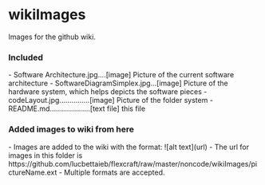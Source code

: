 wikiImages
==========

Images for the github wiki.

<h3>Included</h3>
- Software Architecture.jpg....[image] Picture of the current software architecture
- SoftwareDiagramSimplex.jpg...[image] Picture of the hardware system, which helps depicts the software pieces
- codeLayout.jpg...............[image] Picture of the folder system
- README.md....................[text file] this file

<h3>Added images to wiki from here</h3>
- Images are added to the wiki with the format: ![alt text](url)
- The url for images in this folder is https://github.com/lucbettaieb/flexcraft/raw/master/noncode/wikiImages/pictureName.ext
- Multiple formats are accepted.

